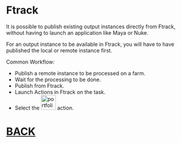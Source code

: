 # Ftrack

It is possible to publish existing output instances directly from Ftrack, without having to launch an application like Maya or Nuke.

For an output instance to be available in Ftrack, you will have to have published the local or remote instance first.

Common Workflow:

- Publish a remote instance to be processed on a farm.
- Wait for the processing to be done.
- Publish from Ftrack.
 - Launch Actions in Ftrack on the task.
 - Select the <img width="40" alt="portfolio_view" src="https://raw.githubusercontent.com/pyblish/pyblish-ftrack/master/pyblish_ftrack/ftrack_event_plugin_path/icon.png"> action.

# [BACK](index.md)
